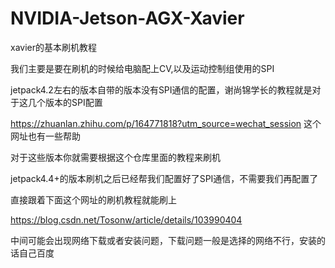 # NVIDIA-Jetson-AGX-Xavier

xavier的基本刷机教程

我们主要是要在刷机的时候给电脑配上CV,以及运动控制组使用的SPI

jetpack4.2左右的版本自带的版本没有SPI通信的配置，谢尚锦学长的教程就是对于这几个版本的SPI配置

https://zhuanlan.zhihu.com/p/164771818?utm_source=wechat_session 这个网址也有一些帮助

对于这些版本你就需要根据这个仓库里面的教程来刷机

jetpack4.4+的版本刷机之后已经帮我们配置好了SPI通信，不需要我们再配置了 

直接跟着下面这个网址的刷机教程就能刷上

https://blog.csdn.net/Tosonw/article/details/103990404

中间可能会出现网络下载或者安装问题，下载问题一般是选择的网络不行，安装的话自己百度

